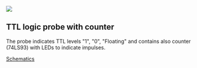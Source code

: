 ![](/home/sladekm/git/TTL-logic-probe/Pictures/TtlLogicProbe.jpg)

## TTL logic probe with counter

The probe indicates TTL levels "1", "0", "Floating" and contains also counter (74LS93) with LEDs to indicate impulses. 

[Schematics](Documents/TTL-Logic-Probe.pdf)


